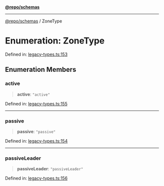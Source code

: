 [**@repo/schemas**](../README.md)

***

[@repo/schemas](../README.md) / ZoneType

# Enumeration: ZoneType

Defined in: [legacy-types.ts:153](https://github.com/alexqguo/drinking-board-game-v3/blob/4f4a12dcb42e0861ffa9f989554e8e3dfe2a43b8/packages/schemas/src/legacy-types.ts#L153)

## Enumeration Members

### active

> **active**: `"active"`

Defined in: [legacy-types.ts:155](https://github.com/alexqguo/drinking-board-game-v3/blob/4f4a12dcb42e0861ffa9f989554e8e3dfe2a43b8/packages/schemas/src/legacy-types.ts#L155)

***

### passive

> **passive**: `"passive"`

Defined in: [legacy-types.ts:154](https://github.com/alexqguo/drinking-board-game-v3/blob/4f4a12dcb42e0861ffa9f989554e8e3dfe2a43b8/packages/schemas/src/legacy-types.ts#L154)

***

### passiveLeader

> **passiveLeader**: `"passiveLeader"`

Defined in: [legacy-types.ts:156](https://github.com/alexqguo/drinking-board-game-v3/blob/4f4a12dcb42e0861ffa9f989554e8e3dfe2a43b8/packages/schemas/src/legacy-types.ts#L156)
